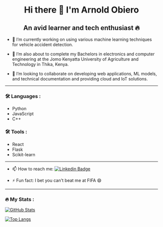 <h1 align="center"> Hi there 👋 I'm Arnold Obiero </h1>

<h2 align="center"> An avid learner and tech enthusiast 🔥 </h2>

- 🔭 I’m currently working on using various machine learning techniques for vehicle accident detection.

- 🌱 I’m also about to complete my Bachelors in electronics and computer engineering at the Jomo Kenyatta University of Agriculture and Technology in Thika, Kenya.

- 👯 I’m looking to collaborate on developing web applications, ML models, and technical documentation and providing cloud and IoT solutions.

---

### 🛠️ Languages :

- Python
- JavaScript
- C++
  
### 🛠️ Tools :
- React
- Flask
- Scikit-learn

---

- 📫 How to reach me: [![Linkedin Badge](https://img.shields.io/badge/-kakbar-blue?style=flat&logo=Linkedin&logoColor=white)](https://www.linkedin.com/in/arnold-odhiambo-obiero/)

- ⚡ Fun fact: I bet you can't beat me at FIFA 😄

---

### 🔥 My Stats :
[![GitHub Stats](https://github-readme-stats.vercel.app/api?username=streakcraze&show_icons=true&theme=radical)](https://github.com/streakcraze/github-readme-stats)

[![Top Langs](https://github-readme-stats.vercel.app/api/top-langs/?username=streakcraze&layout=compact&theme=vision-friendly-dark)](https://github.com/anuraghazra/github-readme-stats)


<!--
**streakcraze/streakcraze** is a ✨ _special_ ✨ repository because its `README.md` (this file) appears on your GitHub profile.

Here are some ideas to get you started:

- 🔭 I’m currently working on ...
- 🌱 I’m currently learning ...
- 👯 I’m looking to collaborate on ...
- 🤔 I’m looking for help with ...
- 💬 Ask me about ...
- 📫 How to reach me: ...
- 😄 Pronouns: ...
- ⚡ Fun fact: ...
-->
